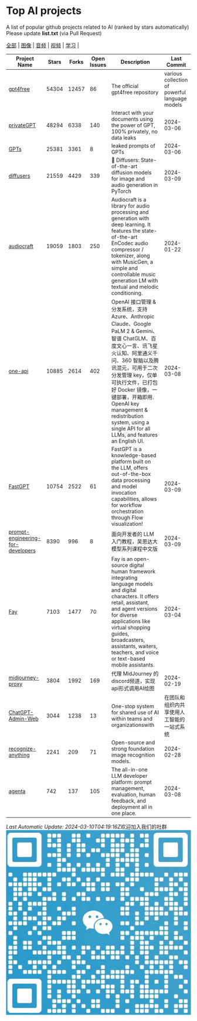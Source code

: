 # Top AI projects
A list of popular github projects related to AI (ranked by stars automatically)
Please update **list.txt** (via Pull Request)

<a href="./README.md">全部</a> |   <a href="./READMEpicture.md">图像</a> |   <a href="./READMEaudio.md">音频</a> | <a href="./READMEvideo.md">视频</a> | <a href="./READMElearn.md">学习</a> | 

| Project Name | Stars | Forks | Open Issues | Description | Last Commit |
| ------------ | ----- | ----- | ----------- | ----------- | ----------- |
| [gpt4free](https://github.com/xtekky/gpt4free) | 54304 | 12457 | 86 | The official gpt4free repository | various collection of powerful language models | 2024-03-09 |
| [privateGPT](https://github.com/imartinez/privateGPT) | 48294 | 6338 | 140 | Interact with your documents using the power of GPT, 100% privately, no data leaks | 2024-03-06 |
| [GPTs](https://github.com/linexjlin/GPTs) | 25381 | 3361 | 8 | leaked prompts of GPTs | 2024-03-06 |
| [diffusers](https://github.com/huggingface/diffusers) | 21559 | 4429 | 339 | 🤗 Diffusers: State-of-the-art diffusion models for image and audio generation in PyTorch | 2024-03-09 |
| [audiocraft](https://github.com/facebookresearch/audiocraft) | 19059 | 1803 | 250 | Audiocraft is a library for audio processing and generation with deep learning. It features the state-of-the-art EnCodec audio compressor / tokenizer, along with MusicGen, a simple and controllable music generation LM with textual and melodic conditioning. | 2024-01-22 |
| [one-api](https://github.com/songquanpeng/one-api) | 10885 | 2614 | 402 | OpenAI 接口管理 & 分发系统，支持 Azure、Anthropic Claude、Google PaLM 2 & Gemini、智谱 ChatGLM、百度文心一言、讯飞星火认知、阿里通义千问、360 智脑以及腾讯混元，可用于二次分发管理 key，仅单可执行文件，已打包好 Docker 镜像，一键部署，开箱即用. OpenAI key management & redistribution system, using a single API for all LLMs, and features an English UI. | 2024-03-08 |
| [FastGPT](https://github.com/labring/FastGPT) | 10754 | 2522 | 61 | FastGPT is a knowledge-based platform built on the LLM, offers out-of-the-box data processing and model invocation capabilities, allows for workflow orchestration through Flow visualization! | 2024-03-09 |
| [prompt-engineering-for-developers](https://github.com/datawhalechina/prompt-engineering-for-developers) | 8390 | 996 | 8 | 面向开发者的 LLM 入门教程，吴恩达大模型系列课程中文版 | 2024-03-09 |
| [Fay](https://github.com/xszyou/Fay) | 7103 | 1477 | 70 | Fay is an open-source digital human framework integrating language models and digital characters. It offers retail, assistant, and agent versions for diverse applications like virtual shopping guides, broadcasters, assistants, waiters, teachers, and voice or text-based mobile assistants. | 2024-03-04 |
| [midjourney-proxy](https://github.com/novicezk/midjourney-proxy) | 3804 | 1992 | 169 | 代理 MidJourney 的discord频道，实现api形式调用AI绘图 | 2024-02-19 |
| [ChatGPT-Admin-Web](https://github.com/AprilNEA/ChatGPT-Admin-Web) | 3044 | 1238 | 13 | One-stop system for shared use of AI within teams and organizationswith | 在团队和组织内共享使用人工智能的一站式系统 | 2023-12-27 |
| [recognize-anything](https://github.com/xinyu1205/recognize-anything) | 2241 | 209 | 71 | Open-source and strong foundation image recognition models. | 2024-02-28 |
| [agenta](https://github.com/Agenta-AI/agenta) | 742 | 137 | 105 | The all-in-one LLM developer platform: prompt management, evaluation, human feedback, and deployment all in one place. | 2024-03-08 |

*Last Automatic Update: 2024-03-10T04:19:16Z*欢迎加入我们的社群 ![](https://raw.githubusercontent.com/mouuii/picture/master/weichat.jpg) 